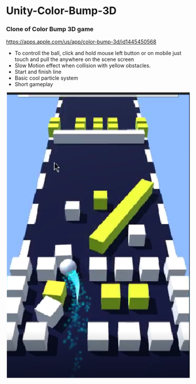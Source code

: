 # Unity-Color-Bump-3D
### Clone of Color Bump 3D game
https://apps.apple.com/us/app/color-bump-3d/id1445450568
- To controll the ball, click and hold mouse left button or on mobile just touch and pull the anywhere on the scene screen
- Slow Motion effect when collision with yellow obstacles.
- Start and finish line
- Basic cool particle system
- Short gameplay


<p align="center">
  <img src="https://github.com/Ugur0855/Unity-Color-Bump-3D/blob/main/ScreenShots/1.PNG" width="500"/>
</p>
